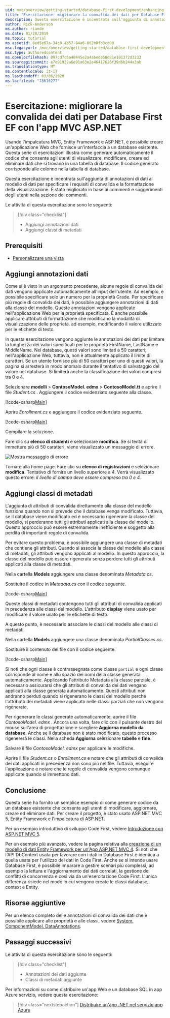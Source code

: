 ```yaml
---
uid: mvc/overview/getting-started/database-first-development/enhancing-data-validation
title: "Esercitazione: migliorare la convalida dei dati per Database First EF con l'app MVC ASP.NET"
description: Questa esercitazione è incentrata sull'aggiunta di annotazioni di dati al modello di dati per specificare i requisiti di convalida e la formattazione della visualizzazione.
author: Rick-Anderson
ms.author: riande
ms.date: 01/28/2019
ms.topic: tutorial
ms.assetid: 0ed5e67a-34c0-4b57-84a6-802b0fb3cd00
msc.legacyurl: /mvc/overview/getting-started/database-first-development/enhancing-data-validation
msc.type: authoredcontent
ms.openlocfilehash: 897cd7c6a40445e2a4abede50d81e101372d3233
ms.sourcegitcommit: e7e91932a6e91a63e2e46417626f39d6b244a3ab
ms.translationtype: MT
ms.contentlocale: it-IT
ms.lasthandoff: 03/06/2020
ms.locfileid: "78616277"
---
```

# <a name="tutorial-enhance-data-validation-for-ef-database-first-with-aspnet-mvc-app"></a>Esercitazione: migliorare la convalida dei dati per Database First EF con l'app MVC ASP.NET

Usando l'impalcatura MVC, Entity Framework e ASP.NET, è possibile creare un'applicazione Web che fornisce un'interfaccia a un database esistente. Questa serie di esercitazioni illustra come generare automaticamente il codice che consente agli utenti di visualizzare, modificare, creare ed eliminare dati che si trovano in una tabella di database. Il codice generato corrisponde alle colonne nella tabella di database.

Questa esercitazione è incentrata sull'aggiunta di annotazioni di dati al modello di dati per specificare i requisiti di convalida e la formattazione della visualizzazione. È stato migliorato in base ai commenti e suggerimenti degli utenti nella sezione dei commenti.

Le attività di questa esercitazione sono le seguenti:

> [!div class="checklist"]
> * Aggiungi annotazioni dati
> * Aggiungi classi di metadati

## <a name="prerequisites"></a>Prerequisiti

* [Personalizzare una vista](customizing-a-view.md)

## <a name="add-data-annotations"></a>Aggiungi annotazioni dati

Come si è visto in un argomento precedente, alcune regole di convalida dei dati vengono applicate automaticamente all'input dell'utente. Ad esempio, è possibile specificare solo un numero per la proprietà Grade. Per specificare più regole di convalida dei dati, è possibile aggiungere annotazioni di dati alla classe del modello. Queste annotazioni vengono applicate nell'applicazione Web per la proprietà specificata. È anche possibile applicare attributi di formattazione che modificano la modalità di visualizzazione delle proprietà. ad esempio, modificando il valore utilizzato per le etichette di testo.

In questa esercitazione vengono aggiunte le annotazioni dei dati per limitare la lunghezza dei valori specificati per le proprietà FirstName, LastName e MiddleName. Nel database, questi valori sono limitati a 50 caratteri; nell'applicazione Web, tuttavia, non è attualmente applicato il limite di caratteri. Se un utente fornisce più di 50 caratteri per uno di questi valori, la pagina si arresterà in modo anomalo durante il tentativo di salvataggio del valore nel database. Si limiterà anche la classificazione dei valori compresi tra 0 e 4.

Selezionare **modelli** > **ContosoModel. edmx** > **ContosoModel.tt** e aprire il file *Student.cs* . Aggiungere il codice evidenziato seguente alla classe.

[!code-csharp[Main](enhancing-data-validation/samples/sample1.cs?highlight=5,15,17,20)]

Aprire *Enrollment.cs* e aggiungere il codice evidenziato seguente.

[!code-csharp[Main](enhancing-data-validation/samples/sample2.cs?highlight=5,10)]

Compilare la soluzione.

Fare clic su **elenco di studenti** e selezionare **modifica**. Se si tenta di immettere più di 50 caratteri, viene visualizzato un messaggio di errore.

![Mostra messaggio di errore](enhancing-data-validation/_static/image1.png)

Tornare alla home page. Fare clic su **elenco di registrazioni** e selezionare **modifica**. Tentativo di fornire un livello superiore a 4. Verrà visualizzato questo errore: *il livello di campo deve essere compreso tra 0 e 4.*

## <a name="add-metadata-classes"></a>Aggiungi classi di metadati

L'aggiunta di attributi di convalida direttamente alla classe del modello funziona quando non si prevede che il database venga modificato. Tuttavia, se il database viene modificato ed è necessario rigenerare la classe del modello, si perderanno tutti gli attributi applicati alla classe del modello. Questo approccio può essere estremamente inefficiente e soggetto alla perdita di importanti regole di convalida.

Per evitare questo problema, è possibile aggiungere una classe di metadati che contiene gli attributi. Quando si associa la classe del modello alla classe di metadati, gli attributi vengono applicati al modello. In questo approccio, la classe del modello può essere rigenerata senza perdere tutti gli attributi applicati alla classe di metadati.

Nella cartella **Models** aggiungere una classe denominata *Metadata.cs*.

Sostituire il codice in *Metadata.cs* con il codice seguente.

[!code-csharp[Main](enhancing-data-validation/samples/sample3.cs)]

Queste classi di metadati contengono tutti gli attributi di convalida applicati in precedenza alle classi del modello. L'attributo **display** viene usato per modificare il valore usato per le etichette di testo.

A questo punto, è necessario associare le classi del modello alle classi di metadati.

Nella cartella **Models** aggiungere una classe denominata *PartialClasses.cs*.

Sostituire il contenuto del file con il codice seguente.

[!code-csharp[Main](enhancing-data-validation/samples/sample4.cs)]

Si noti che ogni classe è contrassegnata come classe `partial` e ogni classe corrisponde al nome e allo spazio dei nomi della classe generata automaticamente. Applicando l'attributo Metadata alla classe parziale, è necessario assicurarsi che gli attributi di convalida dei dati vengano applicati alla classe generata automaticamente. Questi attributi non andranno perduti quando si rigenerano le classi del modello perché l'attributo dei metadati viene applicato nelle classi parziali che non vengono rigenerate.

Per rigenerare le classi generate automaticamente, aprire il file *ContosoModel. edmx* . Ancora una volta, fare clic con il pulsante destro del mouse sull'area di progettazione e scegliere **Aggiorna modello da database**. Anche se il database non è stato modificato, questo processo rigenererà le classi. Nella scheda **Aggiorna** selezionare **tabelle** e **fine**.

Salvare il file *ContosoModel. edmx* per applicare le modifiche.

Aprire il file *Student.cs* o *Enrollment.cs* e notare che gli attributi di convalida dei dati applicati in precedenza non sono più nel file. Tuttavia, eseguire l'applicazione e notare che le regole di convalida vengono comunque applicate quando si immettono dati.

## <a name="conclusion"></a>Conclusione

Questa serie ha fornito un semplice esempio di come generare codice da un database esistente che consente agli utenti di modificare, aggiornare, creare ed eliminare dati. Per creare il progetto, è stato usato ASP.NET MVC 5, Entity Framework e l'impalcatura di ASP.NET. 

Per un esempio introduttivo di sviluppo Code First, vedere [Introduzione con ASP.NET MVC 5](../introduction/getting-started.md). 

Per un esempio più avanzato, vedere la pagina relativa alla [creazione di un modello di dati Entity Framework per un'App ASP.NET MVC 4](../getting-started-with-ef-using-mvc/creating-an-entity-framework-data-model-for-an-asp-net-mvc-application.md). Si noti che l'API DbContext usata per lavorare con i dati in Database First è identica a quella usata per l'utilizzo dei dati in Code First. Anche se si intende usare Database First, è possibile imparare a gestire scenari più complessi, ad esempio la lettura e l'aggiornamento dei dati correlati, la gestione dei conflitti di concorrenza e così via da un'esercitazione Code First. L'unica differenza risiede nel modo in cui vengono create le classi database, context e Entity.

## <a name="additional-resources"></a>Risorse aggiuntive

Per un elenco completo delle annotazioni di convalida dei dati che è possibile applicare alle proprietà e alle classi, vedere [System. ComponentModel. DataAnnotations](https://msdn.microsoft.com/library/system.componentmodel.dataannotations.aspx).

## <a name="next-steps"></a>Passaggi successivi

Le attività di questa esercitazione sono le seguenti:

> [!div class="checklist"]
> * Annotazioni dei dati aggiunte
> * Classi di metadati aggiunte

Per informazioni su come distribuire un'app Web e un database SQL in app Azure servizio, vedere questa esercitazione:
> [!div class="nextstepaction"]
> [Distribuire un'app .NET nel servizio app Azure](/azure/app-service/app-service-web-tutorial-dotnet-sqldatabase/)
